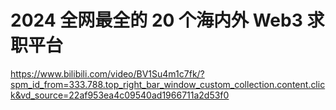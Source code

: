 # 2024 全网最全的 20 个海内外 Web3 求职平台
https://www.bilibili.com/video/BV1Su4m1c7fk/?spm_id_from=333.788.top_right_bar_window_custom_collection.content.click&vd_source=22af953ea4c09540ad1966711a2d53f0
